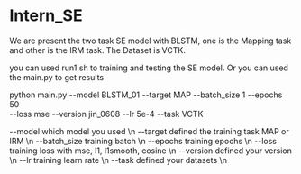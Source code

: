 # Intern_SE

We are present the two task SE model with BLSTM, one is the Mapping task and other is the IRM task.
The Dataset is VCTK.

you can used run1.sh to training and testing the SE model.
Or you can used the main.py to get results

python main.py --model BLSTM_01 --target MAP --batch_size 1 --epochs 50 \
               --loss mse --version jin_0608 --lr 5e-4 --task VCTK
               
--model              which model you used \n
--target             defined the training task MAP or IRM \n
--batch_size         training batch \n
--epochs             training epochs \n
--loss               training loss with mse, l1, l1smooth, cosine \n
--version            defined your version \n
--lr                 training learn rate \n
--task               defined your datasets \n
